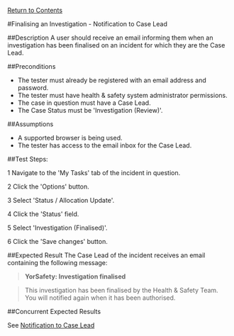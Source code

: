 [Return to Contents](https://github.com/infojam-james/test-cases/blob/master/Contents.md)

#Finalising an Investigation - Notification to Case Lead

##Description
A user should receive an email informing them when an investigation has been finalised on an incident for which they are the Case Lead.

##Preconditions 
+ The tester must already be registered with an email address and password.
+ The tester must have health & safety system administrator permissions.
+ The case in question must have a Case Lead.
+ The Case Status must be 'Investigation (Review)'.

##Assumptions
+ A supported browser is being used.
+ The tester has access to the email inbox for the Case Lead.

##Test Steps:

1 Navigate to the 'My Tasks' tab of the incident in question.

2 Click the 'Options' button.

3 Select 'Status / Allocation Update'.

4 Click the 'Status' field.

5 Select 'Investigation (Finalised)'.

6 Click the 'Save changes' button.

##Expected Result
The Case Lead of the incident receives an email containing the following message:

>**YorSafety: Investigation finalised**

>This investigation has been finalised by the Health & Safety Team.  You will notified again when it has been authorised.

##Concurrent Expected Results

See [Notification to Case Lead](https://github.com/infojam-james/test-cases/blob/master/Investigations/Finalising-an-Investigation/investigations-11.md)

